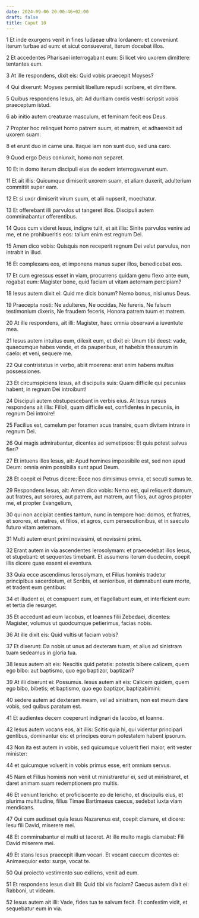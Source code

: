 ```yaml
---
date: 2024-09-06 20:00:46+02:00
draft: false
title: Caput 10
---
```





1 Et inde exurgens venit in fines Iudaeae ultra Iordanem: et conveniunt iterum turbae ad eum: et sicut consueverat, iterum docebat illos.

2 Et accedentes Pharisaei interrogabant eum: Si licet viro uxorem dimittere: tentantes eum.

3 At ille respondens, dixit eis: Quid vobis praecepit Moyses?

4 Qui dixerunt: Moyses permisit libellum repudii scribere, et dimittere.

5 Quibus respondens Iesus, ait: Ad duritiam cordis vestri scripsit vobis praeceptum istud.

6 ab initio autem creaturae masculum, et feminam fecit eos Deus.

7 Propter hoc relinquet homo patrem suum, et matrem, et adhaerebit ad uxorem suam:

8 et erunt duo in carne una. Itaque iam non sunt duo, sed una caro.

9 Quod ergo Deus coniunxit, homo non separet.

10 Et in domo iterum discipuli eius de eodem interrogaverunt eum.

11 Et ait illis: Quicumque dimiserit uxorem suam, et aliam duxerit, adulterium committit super eam.

12 Et si uxor dimiserit virum suum, et alii nupserit, moechatur.

13 Et offerebant illi parvulos ut tangeret illos. Discipuli autem comminabantur offerentibus.

14 Quos cum videret Iesus, indigne tulit, et ait illis: Sinite parvulos venire ad me, et ne prohibueritis eos: talium enim est regnum Dei.

15 Amen dico vobis: Quisquis non receperit regnum Dei velut parvulus, non intrabit in illud.

16 Et complexans eos, et imponens manus super illos, benedicebat eos.

17 Et cum egressus esset in viam, procurrens quidam genu flexo ante eum, rogabat eum: Magister bone, quid faciam ut vitam aeternam percipiam?

18 Iesus autem dixit ei: Quid me dicis bonum? Nemo bonus, nisi unus Deus.

19 Praecepta nosti: Ne adulteres, Ne occidas, Ne fureris, Ne falsum testimonium dixeris, Ne fraudem feceris, Honora patrem tuum et matrem.

20 At ille respondens, ait illi: Magister, haec omnia observavi a iuventute mea.

21 Iesus autem intuitus eum, dilexit eum, et dixit ei: Unum tibi deest: vade, quaecumque habes vende, et da pauperibus, et habebis thesaurum in caelo: et veni, sequere me.

22 Qui contristatus in verbo, abiit moerens: erat enim habens multas possessiones.

23 Et circumspiciens Iesus, ait discipulis suis: Quam difficile qui pecunias habent, in regnum Dei introibunt!

24 Discipuli autem obstupescebant in verbis eius. At Iesus rursus respondens ait illis: Filioli, quam difficile est, confidentes in pecuniis, in regnum Dei introire!

25 Facilius est, camelum per foramen acus transire, quam divitem intrare in regnum Dei.

26 Qui magis admirabantur, dicentes ad semetipsos: Et quis potest salvus fieri?

27 Et intuens illos Iesus, ait: Apud homines impossibile est, sed non apud Deum: omnia enim possibilia sunt apud Deum.

28 Et coepit ei Petrus dicere: Ecce nos dimisimus omnia, et secuti sumus te.

29 Respondens Iesus, ait: Amen dico vobis: Nemo est, qui reliquerit domum, aut fratres, aut sorores, aut patrem, aut matrem, aut filios, aut agros propter me, et propter Evangelium,

30 qui non accipiat centies tantum, nunc in tempore hoc: domos, et fratres, et sorores, et matres, et filios, et agros, cum persecutionibus, et in saeculo futuro vitam aeternam.

31 Multi autem erunt primi novissimi, et novissimi primi.

32 Erant autem in via ascendentes Ierosolymam: et praecedebat illos Iesus, et stupebant: et sequentes timebant. Et assumens iterum duodecim, coepit illis dicere quae essent ei eventura.

33 Quia ecce ascendimus Ierosolymam, et Filius hominis tradetur principibus sacerdotum, et Scribis, et senioribus, et damnabunt eum morte, et tradent eum gentibus:

34 et illudent ei, et conspuent eum, et flagellabunt eum, et interficient eum: et tertia die resurget.

35 Et accedunt ad eum Iacobus, et Ioannes filii Zebedaei, dicentes: Magister, volumus ut quodcumque petierimus, facias nobis.

36 At ille dixit eis: Quid vultis ut faciam vobis?

37 Et dixerunt: Da nobis ut unus ad dexteram tuam, et alius ad sinistram tuam sedeamus in gloria tua.

38 Iesus autem ait eis: Nescitis quid petatis: potestis bibere calicem, quem ego bibo: aut baptismo, quo ego baptizor, baptizari?

39 At illi dixerunt ei: Possumus. Iesus autem ait eis: Calicem quidem, quem ego bibo, bibetis; et baptismo, quo ego baptizor, baptizabimini:

40 sedere autem ad dexteram meam, vel ad sinistram, non est meum dare vobis, sed quibus paratum est.

41 Et audientes decem coeperunt indignari de Iacobo, et Ioanne.

42 Iesus autem vocans eos, ait illis: Scitis quia hi, qui videntur principari gentibus, dominantur eis: et principes eorum potestatem habent ipsorum.

43 Non ita est autem in vobis, sed quicumque voluerit fieri maior, erit vester minister:

44 et quicumque voluerit in vobis primus esse, erit omnium servus.

45 Nam et Filius hominis non venit ut ministraretur ei, sed ut ministraret, et daret animam suam redemptionem pro multis.

46 Et veniunt Iericho: et proficiscente eo de Iericho, et discipulis eius, et plurima multitudine, filius Timae Bartimaeus caecus, sedebat iuxta viam mendicans.

47 Qui cum audisset quia Iesus Nazarenus est, coepit clamare, et dicere: Iesu fili David, miserere mei.

48 Et comminabantur ei multi ut taceret. At ille multo magis clamabat: Fili David miserere mei.

49 Et stans Iesus praecepit illum vocari. Et vocant caecum dicentes ei: Animaequior esto: surge, vocat te.

50 Qui proiecto vestimento suo exiliens, venit ad eum.

51 Et respondens Iesus dixit illi: Quid tibi vis faciam? Caecus autem dixit ei: Rabboni, ut videam.

52 Iesus autem ait illi: Vade, fides tua te salvum fecit. Et confestim vidit, et sequebatur eum in via.


